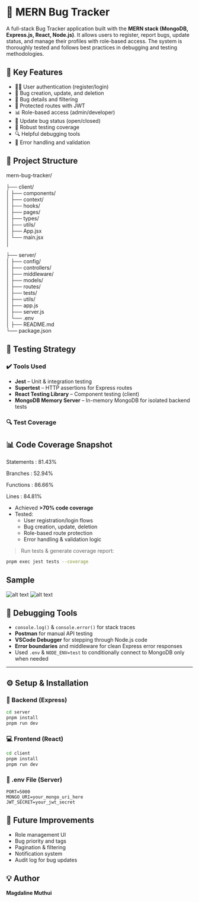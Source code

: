 # 🐞 MERN Bug Tracker

A full-stack Bug Tracker application built with the **MERN stack (MongoDB, Express.js, React, Node.js)**. It allows users to register, report bugs, update status, and manage their profiles with role-based access. The system is thoroughly tested and follows best practices in debugging and testing methodologies.


## 🚀 Key Features

- 🧑‍💻 User authentication (register/login)
- 🐛 Bug creation, update, and deletion
- 📄 Bug details and filtering
- 🔐 Protected routes with JWT
- 📊 Role-based access (admin/developer)
- 💬 Update bug status (open/closed)
- 🧪 Robust testing coverage
- 🔍 Helpful debugging tools
- 🧼 Error handling and validation


## 📁 Project Structure


mern-bug-tracker/

├── client/                 
│   ├── components/         
│   ├── context/              
│   ├── hooks/              
│   ├── pages/                
│   ├── types/                
│   ├── utils/                
│   ├── App.jsx               
│   └── main.jsx              
│

├── server/                  
│    ├── config/               
│    ├── controllers/         
│    ├── middleware/           
│    ├── models/              
│    ├── routes/              
│    ├── tests/                
│    ├── utils/                
│    ├── app.js              
│    ├── server.js           
│    └── .env                  
│
├── README.md               
└── package.json           


## 🧪 Testing Strategy

### ✔️ Tools Used

- **Jest** – Unit & integration testing
- **Supertest** – HTTP assertions for Express routes
- **React Testing Library** – Component testing (client)
- **MongoDB Memory Server** – In-memory MongoDB for isolated backend tests

### 🔍 Test Coverage

## 📊 Code Coverage Snapshot

Statements   : 81.43%

Branches     : 52.94%

Functions    : 86.66%

Lines        : 84.81%


- Achieved **>70% code coverage**
- Tested:
  - User registration/login flows
  - Bug creation, update, deletion
  - Role-based route protection
  - Error handling & validation logic

> Run tests & generate coverage report:
```bash
pnpm exec jest tests --coverage
````

## Sample
![alt text](sample1.png)
![alt text](sample2.png)

## 🐞 Debugging Tools

* `console.log()` & `console.error()` for stack traces
* **Postman** for manual API testing
* **VSCode Debugger** for stepping through Node.js code
* **Error boundaries** and middleware for clean Express error responses
* Used `.env` & `NODE_ENV=test` to conditionally connect to MongoDB only when needed

---

## ⚙️ Setup & Installation

### 🔧 Backend (Express)

```bash
cd server
pnpm install
pnpm run dev
```

### 💻 Frontend (React)

```bash
cd client
pnpm install
pnpm run dev
```

### 🔑 .env File (Server)

```env
PORT=5000
MONGO_URI=your_mongo_uri_here
JWT_SECRET=your_jwt_secret
```


## 🧠 Future Improvements

* Role management UI
* Bug priority and tags
* Pagination & filtering
* Notification system
* Audit log for bug updates

## 💡 Author

**Magdaline Muthui**

